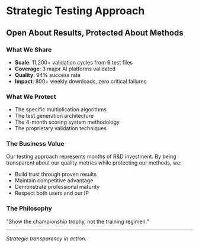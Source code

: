 # Strategic Testing Approach

## Open About Results, Protected About Methods

### What We Share
- **Scale**: 11,200+ validation cycles from 6 test files
- **Coverage**: 3 major AI platforms validated
- **Quality**: 94% success rate
- **Impact**: 800+ weekly downloads, zero critical failures

### What We Protect
- The specific multiplication algorithms
- The test generation architecture
- The 4-month scoring system methodology
- The proprietary validation techniques

### The Business Value
Our testing approach represents months of R&D investment. By being transparent about our quality metrics while protecting our methods, we:
- Build trust through proven results
- Maintain competitive advantage
- Demonstrate professional maturity
- Respect both users and our IP

### The Philosophy
"Show the championship trophy, not the training regimen."

---

*Strategic transparency in action.*